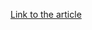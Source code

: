 [Link to the article](https://cybersecuritynews.com/beware-of-trending-tiktok-videos-that-promotes-pirated-apps/)
